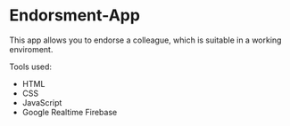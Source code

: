 <h1>Endorsment-App</h1>
<p>This app allows you to endorse a colleague, which is suitable in a working enviroment.</p>
<p>Tools used:
<ul>
  <li>HTML</li>
  <li>CSS</li>
  <li>JavaScript</li>
  <li>Google Realtime Firebase</li>
  
</ul></p>
